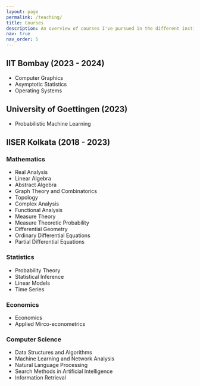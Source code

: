```yaml
---
layout: page
permalink: /teaching/
title: Courses
description: An overview of courses I've pursued in the different institutions I have been to.
nav: true
nav_order: 5
---
```


## IIT Bombay (2023 - 2024)
- Computer Graphics
- Asymptotic Statistics
- Operating Systems

## University of Goettingen (2023)
- Probabilistic Machine Learning

## IISER Kolkata (2018 - 2023)

### Mathematics
- Real Analysis
- Linear Algebra
- Abstract Algebra
- Graph Theory and Combinatorics
- Topology
- Complex Analysis
- Functional Analysis
- Measure Theory
- Measure Theoretic Probability
- Differential Geometry
- Ordinary Differential Equations
- Partial Differential Equations

### Statistics
- Probability Theory
- Statistical Inference
- Linear Models
- Time Series

### Economics
- Economics
- Applied Mirco-econometrics

### Computer Science
- Data Structures and Algorithms
- Machine Learning and Network Analysis
- Natural Language Processing
- Search Methods in Artificial Intelligence
- Information Retrieval